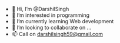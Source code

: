 - 👋 Hi, I’m @DarshilSingh
- 👀 I’m interested in programming
- 🌱 I’m currently learning Web development 
- 💞️ I’m looking to collaborate on ...
- 📫 Call on darshilsingh59@gmail.com

<!---
DarshilSingh/DarshilSingh is a ✨ special ✨ repository because its `README.md` (this file) appears on your GitHub profile.
You can click the Preview link to take a look at your changes.
--->

